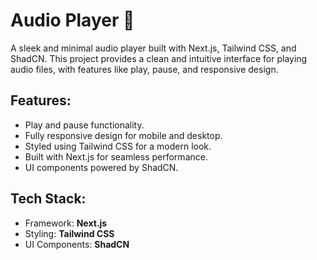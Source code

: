 # Audio Player 🎵
A sleek and minimal audio player built with Next.js, Tailwind CSS, and ShadCN. This project provides a clean and intuitive interface for playing audio files, with features like play, pause, and responsive design.

## Features:
- Play and pause functionality.
- Fully responsive design for mobile and desktop.
- Styled using Tailwind CSS for a modern look.
- Built with Next.js for seamless performance.
- UI components powered by ShadCN.

## Tech Stack:
- Framework: **Next.js**
- Styling: **Tailwind CSS**
- UI Components: **ShadCN**
